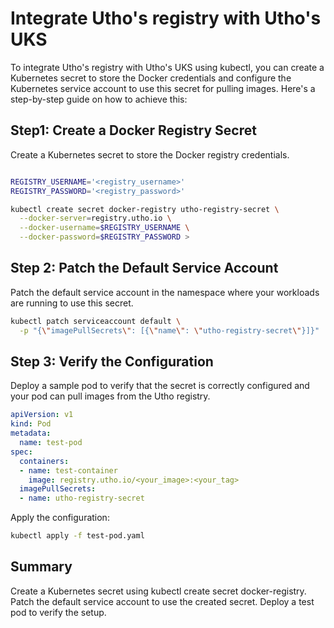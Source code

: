 # Integrate Utho's registry with Utho's UKS

To integrate Utho's registry with Utho's UKS using kubectl, you can create a Kubernetes secret to store the Docker credentials and configure the Kubernetes service account to use this secret for pulling images. Here's a step-by-step guide on how to achieve this:


## Step1: Create a Docker Registry Secret



Create a Kubernetes secret to store the Docker registry credentials.

```sh

REGISTRY_USERNAME='<registry_username>'
REGISTRY_PASSWORD='<registry_password>'

kubectl create secret docker-registry utho-registry-secret \
  --docker-server=registry.utho.io \
  --docker-username=$REGISTRY_USERNAME \
  --docker-password=$REGISTRY_PASSWORD >
```

## Step 2: Patch the Default Service Account
Patch the default service account in the namespace where your workloads are running to use this secret.

```sh
kubectl patch serviceaccount default \
  -p "{\"imagePullSecrets\": [{\"name\": \"utho-registry-secret\"}]}"

```
## Step 3: Verify the Configuration
Deploy a sample pod to verify that the secret is correctly configured and your pod can pull images from the Utho registry.

```yaml
apiVersion: v1
kind: Pod
metadata:
  name: test-pod
spec:
  containers:
  - name: test-container
    image: registry.utho.io/<your_image>:<your_tag>
  imagePullSecrets:
  - name: utho-registry-secret
```

Apply the configuration:

```sh
kubectl apply -f test-pod.yaml
```

## Summary
Create a Kubernetes secret using kubectl create secret docker-registry.
Patch the default service account to use the created secret.
Deploy a test pod to verify the setup.


